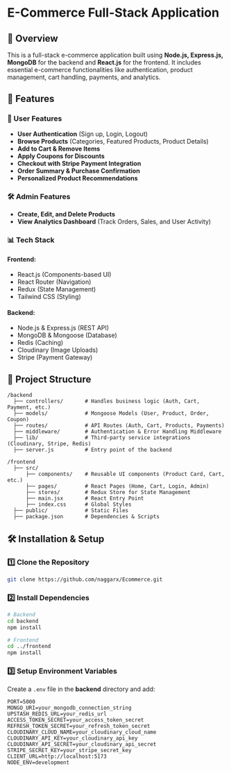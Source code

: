# E-Commerce Full-Stack Application

## 📌 Overview
This is a full-stack e-commerce application built using **Node.js, Express.js, MongoDB** for the backend and **React.js** for the frontend. It includes essential e-commerce functionalities like authentication, product management, cart handling, payments, and analytics.

## 🚀 Features
### 🛒 User Features
- **User Authentication** (Sign up, Login, Logout)
- **Browse Products** (Categories, Featured Products, Product Details)
- **Add to Cart & Remove Items**
- **Apply Coupons for Discounts**
- **Checkout with Stripe Payment Integration**
- **Order Summary & Purchase Confirmation**
- **Personalized Product Recommendations**

### 🛠️ Admin Features
- **Create, Edit, and Delete Products**
- **View Analytics Dashboard** (Track Orders, Sales, and User Activity)

### 📊 Tech Stack
#### **Frontend:**
- React.js (Components-based UI)
- React Router (Navigation)
- Redux (State Management)
- Tailwind CSS (Styling)

#### **Backend:**
- Node.js & Express.js (REST API)
- MongoDB & Mongoose (Database)
- Redis (Caching)
- Cloudinary (Image Uploads)
- Stripe (Payment Gateway)

## 📂 Project Structure
```
/backend
  ├── controllers/       # Handles business logic (Auth, Cart, Payment, etc.)
  ├── models/            # Mongoose Models (User, Product, Order, Coupon)
  ├── routes/            # API Routes (Auth, Cart, Products, Payments)
  ├── middleware/        # Authentication & Error Handling Middleware
  ├── lib/               # Third-party service integrations (Cloudinary, Stripe, Redis)
  ├── server.js          # Entry point of the backend

/frontend
  ├── src/
      ├── components/    # Reusable UI components (Product Card, Cart, etc.)
      ├── pages/         # React Pages (Home, Cart, Login, Admin)
      ├── stores/        # Redux Store for State Management
      ├── main.jsx       # React Entry Point
      ├── index.css      # Global Styles
  ├── public/            # Static Files
  ├── package.json       # Dependencies & Scripts
```

## 🛠️ Installation & Setup
### **1️⃣ Clone the Repository**
```sh
git clone https://github.com/naggarx/Ecommerce.git
```
### **2️⃣ Install Dependencies**
```sh
# Backend
cd backend
npm install

# Frontend
cd ../frontend
npm install
```
### **3️⃣ Setup Environment Variables**
Create a `.env` file in the **backend** directory and add:
```
PORT=5000
MONGO_URI=your_mongodb_connection_string
UPSTASH_REDIS_URL=your_redis_url
ACCESS_TOKEN_SECRET=your_access_token_secret
REFRESH_TOKEN_SECRET=your_refresh_token_secret
CLOUDINARY_CLOUD_NAME=your_cloudinary_cloud_name
CLOUDINARY_API_KEY=your_cloudinary_api_key
CLOUDINARY_API_SECRET=your_cloudinary_api_secret
STRIPE_SECRET_KEY=your_stripe_secret_key
CLIENT_URL=http://localhost:5173
NODE_ENV=development
```
